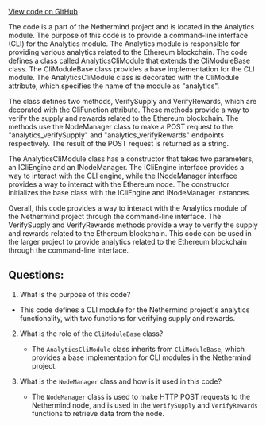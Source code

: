 [View code on GitHub](https://github.com/nethermindeth/nethermind/Nethermind.Analytics/AnalyticsCliModule.cs)

The code is a part of the Nethermind project and is located in the Analytics module. The purpose of this code is to provide a command-line interface (CLI) for the Analytics module. The Analytics module is responsible for providing various analytics related to the Ethereum blockchain. The code defines a class called AnalyticsCliModule that extends the CliModuleBase class. The CliModuleBase class provides a base implementation for the CLI module. The AnalyticsCliModule class is decorated with the CliModule attribute, which specifies the name of the module as "analytics".

The class defines two methods, VerifySupply and VerifyRewards, which are decorated with the CliFunction attribute. These methods provide a way to verify the supply and rewards related to the Ethereum blockchain. The methods use the NodeManager class to make a POST request to the "analytics_verifySupply" and "analytics_verifyRewards" endpoints respectively. The result of the POST request is returned as a string.

The AnalyticsCliModule class has a constructor that takes two parameters, an ICliEngine and an INodeManager. The ICliEngine interface provides a way to interact with the CLI engine, while the INodeManager interface provides a way to interact with the Ethereum node. The constructor initializes the base class with the ICliEngine and INodeManager instances.

Overall, this code provides a way to interact with the Analytics module of the Nethermind project through the command-line interface. The VerifySupply and VerifyRewards methods provide a way to verify the supply and rewards related to the Ethereum blockchain. This code can be used in the larger project to provide analytics related to the Ethereum blockchain through the command-line interface.
## Questions: 
 1. What is the purpose of this code?
   - This code defines a CLI module for the Nethermind project's analytics functionality, with two functions for verifying supply and rewards.

2. What is the role of the `CliModuleBase` class?
   - The `AnalyticsCliModule` class inherits from `CliModuleBase`, which provides a base implementation for CLI modules in the Nethermind project.

3. What is the `NodeManager` class and how is it used in this code?
   - The `NodeManager` class is used to make HTTP POST requests to the Nethermind node, and is used in the `VerifySupply` and `VerifyRewards` functions to retrieve data from the node.